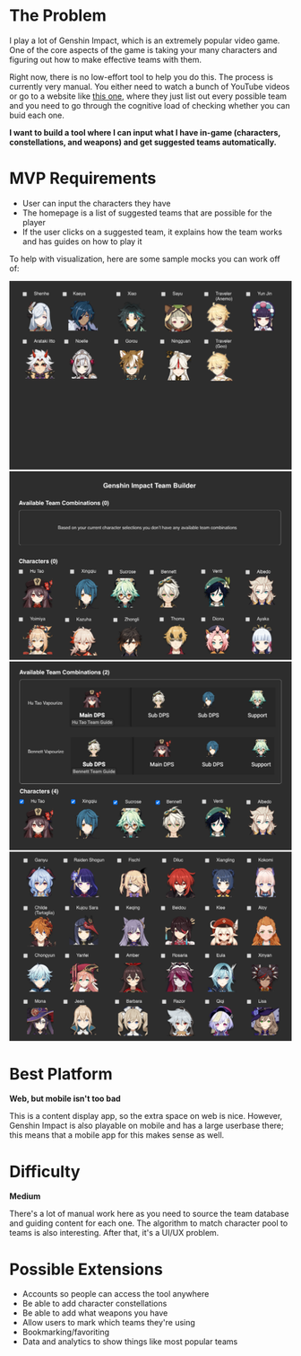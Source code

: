 # The Problem
I play a lot of Genshin Impact, which is an extremely popular video game. One of the core aspects of the game is taking your many characters and figuring out how to make effective teams with them.

Right now, there is no low-effort tool to help you do this. The process is currently very manual. You either need to watch a bunch of YouTube videos or go to a website like [this one](https://www.genshinlab.com/team/), where they just list out every possible team and you need to go through the cognitive load of checking whether you can buid each one.

**I want to build a tool where I can input what I have in-game (characters, constellations, and weapons) and get suggested teams automatically.**

# MVP Requirements
- User can input the characters they have
- The homepage is a list of suggested teams that are possible for the player
- If the user clicks on a suggested team, it explains how the team works and has guides on how to play it

To help with visualization, here are some sample mocks you can work off of:

![Character Selection](./media/genshin_team_1.png)
![No Possible Team](./media/genshin_team_2.png)
![Team Suggestions](./media/genshin_team_3.png)
![Character Selection Part 2](./media/genshin_team_4.png)

# Best Platform
**Web, but mobile isn't too bad**

This is a content display app, so the extra space on web is nice. However, Genshin Impact is also playable on mobile and has a large userbase there; this means that a mobile app for this makes sense as well.

# Difficulty
**Medium**

There's a lot of manual work here as you need to source the team database and guiding content for each one. The algorithm to match character pool to teams is also interesting. After that, it's a UI/UX problem.

# Possible Extensions
- Accounts so people can access the tool anywhere
- Be able to add character constellations
- Be able to add what weapons you have
- Allow users to mark which teams they're using
- Bookmarking/favoriting
- Data and analytics to show things like most popular teams
